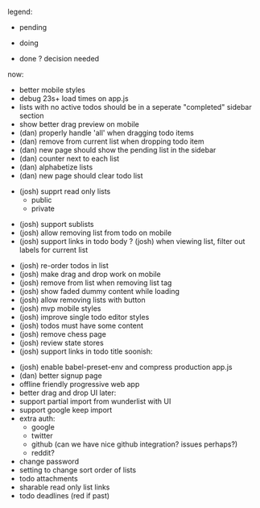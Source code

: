 legend:
- pending
* doing
+ done
? decision needed

now:
- better mobile styles
- debug 23s+ load times on app.js
- lists with no active todos should be in a seperate "completed" sidebar section
- show better drag preview on mobile
- (dan) properly handle 'all' when dragging todo items
- (dan) remove from current list when dropping todo item
- (dan) new page should show the pending list in the sidebar
- (dan) counter next to each list
- (dan) alphabetize lists
- (dan) new page should clear todo list
* (josh) supprt read only lists
  * public
  - private
- (josh) support sublists
- (josh) allow removing list from todo on mobile
- (josh) support links in todo body
? (josh) when viewing list, filter out labels for current list
+ (josh) re-order todos in list
+ (josh) make drag and drop work on mobile
+ (josh) remove from list when removing list tag
+ (josh) show faded dummy content while loading
+ (josh) allow removing lists with button
+ (josh) mvp mobile styles
+ (josh) improve single todo editor styles
+ (josh) todos must have some content
+ (josh) remove chess page
+ (josh) review state stores
+ (josh) support links in todo title
soonish:
- (josh) enable babel-preset-env and compress production app.js
- (dan) better signup page
- offline friendly progressive web app
- better drag and drop UI
later:
- support partial import from wunderlist with UI
- support google keep import
- extra auth:
  - google
  - twitter
  - github (can we have nice github integration? issues perhaps?)
  - reddit?
- change password
- setting to change sort order of lists
- todo attachments
- sharable read only list links
- todo deadlines (red if past)
